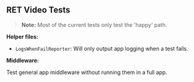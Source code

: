 ## RET Video Tests

> **Note:** Most of the current tests only test the 'happy' path.

**Helper files:**

- `LogsWhenFailReporter`: Will only output app logging when a test fails.

**Middleware:**

Test general app middleware without running them in a full app.

